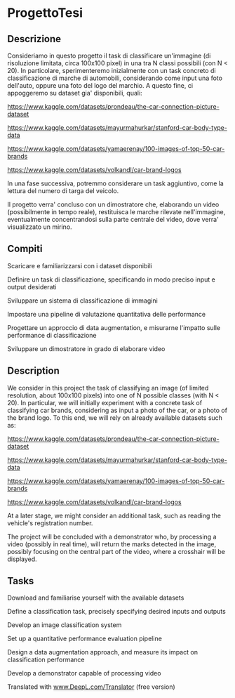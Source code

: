 # ProgettoTesi

## Descrizione
Consideriamo in questo progetto il task di classificare un'immagine (di risoluzione limitata, circa 100x100 pixel) in una tra N classi possibili (con N < 20). In particolare, sperimenteremo inizialmente con un task concreto di classificazione di marche di automobili, considerando come input una foto dell'auto, oppure una foto del logo del marchio. A questo fine, ci appoggeremo su dataset gia' disponibili, quali:

https://www.kaggle.com/datasets/prondeau/the-car-connection-picture-dataset

https://www.kaggle.com/datasets/mayurmahurkar/stanford-car-body-type-data

https://www.kaggle.com/datasets/yamaerenay/100-images-of-top-50-car-brands

https://www.kaggle.com/datasets/volkandl/car-brand-logos

In una fase successiva, potremmo considerare un task aggiuntivo, come la lettura del numero di targa del veicolo.

Il progetto verra' concluso con un dimostratore che, elaborando un video (possibilmente in tempo reale), restituisca le marche rilevate nell'immagine, eventualmente concentrandosi sulla parte centrale del video, dove verra' visualizzato un mirino.

## Compiti

Scaricare e familiarizzarsi con i dataset disponibili

Definire un task di classificazione, specificando in modo preciso input e output desiderati

Sviluppare un sistema di classificazione di immagini

Impostare una pipeline di valutazione quantitativa delle performance

Progettare un approccio di data augmentation, e misurarne l'impatto sulle performance di classificazione

Sviluppare un dimostratore in grado di elaborare video

## Description
We consider in this project the task of classifying an image (of limited resolution, about 100x100 pixels) into one of N possible classes (with N < 20). In particular, we will initially experiment with a concrete task of classifying car brands, considering as input a photo of the car, or a photo of the brand logo. To this end, we will rely on already available datasets such as:

https://www.kaggle.com/datasets/prondeau/the-car-connection-picture-dataset

https://www.kaggle.com/datasets/mayurmahurkar/stanford-car-body-type-data

https://www.kaggle.com/datasets/yamaerenay/100-images-of-top-50-car-brands

https://www.kaggle.com/datasets/volkandl/car-brand-logos

At a later stage, we might consider an additional task, such as reading the vehicle's registration number.

The project will be concluded with a demonstrator who, by processing a video (possibly in real time), will return the marks detected in the image, possibly focusing on the central part of the video, where a crosshair will be displayed.

## Tasks

Download and familiarise yourself with the available datasets

Define a classification task, precisely specifying desired inputs and outputs

Develop an image classification system

Set up a quantitative performance evaluation pipeline

Design a data augmentation approach, and measure its impact on classification performance

Develop a demonstrator capable of processing video

Translated with www.DeepL.com/Translator (free version)
